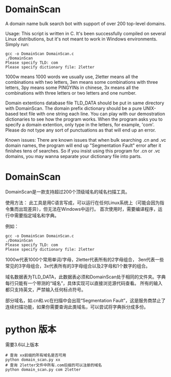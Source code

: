 # DomainScan
A domain name bulk search bot with support of over 200 top-level domains.

Usage:
This script is written in C. It's been successfully compiled on several Linux distributions, but it's not meant to work in Windows environments.
Simply run:
~~~~
gcc -o DomainScan DomainScan.c
./DomainScan
Please specify TLD: com
Please specify dictionary file: 2letter
~~~~
1000w means 1000 words we usually use, 2letter means all the combinations with two letters, 3en means some combinations with three letters, 3py means some PINGYINs in chinese, 3x means all the combinations with three letters or two letters and one number.

Domain extentions database file TLD_DATA should be put in same directory with DomainScan. The domain prefix dictionary should be a pure UNIX-based text file with one string each line. You can play with our demostration dictionaries to see how the program works.
When the program asks you to specify a domain extention, only type in the letters, for example, 'com'. Please do not type any sort of punctuations as that will end up an error.

Known issues: There are known issues that when bulk searching .cn and .vc domain names, the program will end up "Segmentation Fault" error after it finishes tens of searches. So if you insist using this program for .cn or .vc domains, you may wanna separate your dictionary file into parts.


# DomainScan
DomainScan是一款支持超过200个顶级域名的域名扫描工具。

使用方法：
此工具是用C语言写成，可以运行在任何Linux系统上（可能会因为指令集而出现差异），但无法在Windows中运行。
首次使用时，需要编译程序，运行中需要指定域名和字典。

例如：
~~~~
gcc -o DomainScan DomainScan.c
./DomainScan
Please specify TLD: com
Please specify dictionary file: 2letter
~~~~

1000w代表1000个常用单词/字母，2letter代表所有的2字母组合， 3en代表一些常见的3字母组合，3x代表所有的3字母组合以及2字母和1个数字的组合。

域名数据表为TLD_DATA，此数据表必须和DomainScan处于相同的文件夹。字典每行只能有一个带测的“域名”，具体实现可以直接浏览源代码查看。
所有的输入都只支持英文，严禁输入任何标点符号。

部分域名，如.cn和.vc在扫描中会出现“Segmentation Fault”，这是服务商禁止了连续扫描功能，如果你需要查询此类域名，可以尝试将字典拆分成多份。



# python 版本

需要3.6以上版本

```
# 查询 xx前缀的所有域名是否可用
python domain_scan.py xx 
# 查询 2letter文件中所有.com后缀的可以注册的域名
python domain_scan.py com 2letter
```